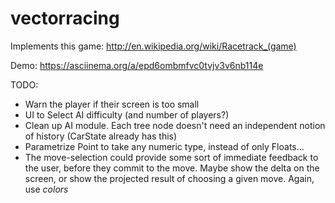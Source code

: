 vectorracing
============

Implements this game:
http://en.wikipedia.org/wiki/Racetrack_(game)

Demo:
https://asciinema.org/a/epd6ombmfvc0tvjv3v6nb114e

TODO:

* Warn the player if their screen is too small
* UI to Select AI difficulty (and number of players?)
* Clean up AI module.  Each tree node doesn't need an independent notion of history (CarState already has this)
* Parametrize Point to take any numeric type, instead of only Floats...
* The move-selection could provide some sort of immediate feedback to the user, before they commit to the move.  Maybe show the delta on the screen, or show the projected result of choosing a given move.  Again, use *colors*
